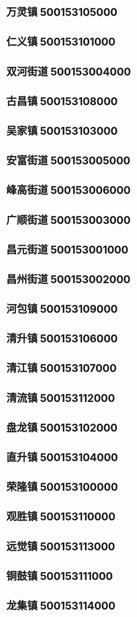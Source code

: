 # 万灵镇 500153105000
# 仁义镇 500153101000
# 双河街道 500153004000
# 古昌镇 500153108000
# 吴家镇 500153103000
# 安富街道 500153005000
# 峰高街道 500153006000
# 广顺街道 500153003000
# 昌元街道 500153001000
# 昌州街道 500153002000
# 河包镇 500153109000
# 清升镇 500153106000
# 清江镇 500153107000
# 清流镇 500153112000
# 盘龙镇 500153102000
# 直升镇 500153104000
# 荣隆镇 500153100000
# 观胜镇 500153110000
# 远觉镇 500153113000
# 铜鼓镇 500153111000
# 龙集镇 500153114000
